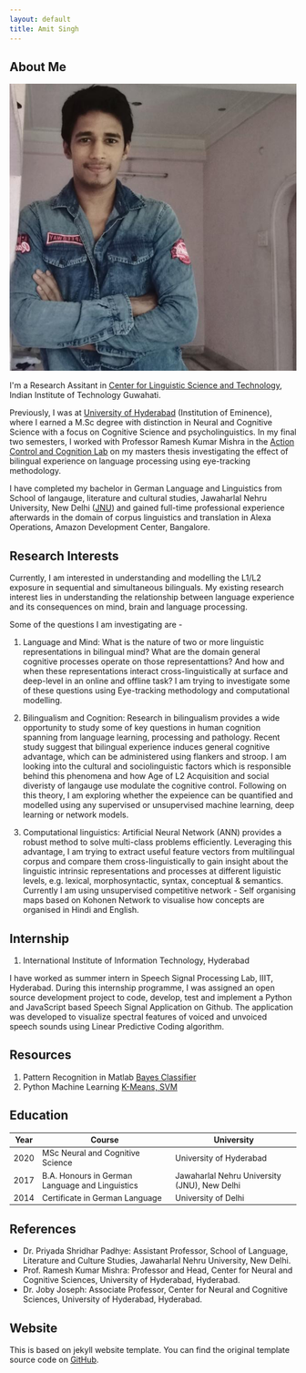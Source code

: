 ```yaml
---
layout: default
title: Amit Singh
---
```


## About Me

<img class="profile-picture" src="profile.jpg">

I'm a Research Assitant in [Center for Linguistic Science and Technology](https://www.iitg.ac.in), Indian Institute of Technology Guwahati.

Previously, I was at [University of Hyderabad](https://uohyd.ac.in) (Institution of Eminence), where I earned a M.Sc degree with distinction in Neural and Cognitive Science with a focus on Cognitive Science and psycholinguistics. In my final two semesters, I worked with Professor Ramesh Kumar Mishra in the [Action Control and Cognition Lab](https://rameshkumarmishra.wordpress.com) on my masters thesis investigating the effect of bilingual experience on language processing using eye-tracking methodology.

I have completed my bachelor in German Language and Linguistics from School of langauge, literature and cultural studies, Jawaharlal Nehru University, New Delhi ([JNU](https://www.jnu.ac.in/sllcs-languagelab)) and gained full-time professional experience afterwards in the domain of corpus linguistics and translation in Alexa Operations, Amazon Development Center, Bangalore.



## Research Interests

Currently, I am interested in understanding and modelling the L1/L2 exposure in sequential and simultaneous bilinguals. My existing research interest lies in understanding the relationship between language experience and its consequences on mind, brain and language processing.

Some of the questions I am investigating are - 

1. Language and Mind:
What is the nature of two or more linguistic representations in bilingual mind? What are the domain general cognitive processes operate on those representattions? And how and when these representations interact cross-linguistically at surface and deep-level in an online and offline task?  I am trying to investigate some of these questions using Eye-tracking methodology and computational modelling.

2. Bilingualism and Cognition: 
Research in bilingualism provides a wide opportunity to study some of key questions in human cognition spanning from language learning, processing and pathology. Recent study suggest that bilingual experience induces general cognitive advantage, which can be administered using flankers and stroop. I am looking into the cultural and sociolinguistic factors which is responsible behind this phenomena and how Age of L2 Acquisition and social diveristy of langauge use modulate the cognitive control. Following on this theory, I am exploring whether the expeience can be quantified and modelled using any supervised or unsupervised machine learning, deep learning or network models. 

3. Computational linguistics:
Artificial Neural Network (ANN) provides a robust method to solve multi-class problems efficiently. Leveraging this advantage, I am trying to extract useful feature vectors from multilingual corpus and compare them cross-linguistically to gain insight about the linguistic intrinsic representations and processes at different liguistic levels, e.g. lexical, morphosyntactic, syntax, conceptual & semantics. Currently I am using unsupervised competitive network - Self organising maps based on Kohonen Network to visualise how concepts are organised in Hindi and English.  



## Internship

1. International Institute of Information Technology, Hyderabad

I have worked as summer intern in Speech Signal Processing Lab, IIIT, Hyderabad. During this internship programme, I was assigned an open source development project to code, develop, test and implement a Python and JavaScript based Speech Signal Application on Github. The application was developed to visualize spectral features of voiced and unvoiced speech sounds using Linear Predictive Coding algorithm.



## Resources
1. Pattern Recognition in Matlab
[Bayes Classifier](https://github.com/amits1ngh/Bayes_Classifier)
2. Python Machine Learning [K-Means, SVM](https://github.com/amits1ngh/Python_UnsupervisedML)



## Education

Year | Course | University
-----|------- | -----------
2020 | MSc Neural and Cognitive Science | University of Hyderabad 
2017 | B.A. Honours in German Language and Linguistics| Jawaharlal Nehru University (JNU), New Delhi
2014 | Certificate in German Language | University of Delhi



## References

* Dr. Priyada Shridhar Padhye: Assistant Professor, School of Language, Literature and Culture Studies, Jawaharlal Nehru University, New Delhi.
* Prof. Ramesh Kumar Mishra: Professor and Head, Center for Neural and Cognitive Sciences, University of Hyderabad, Hyderabad.
* Dr. Joby Joseph: Associate Professor, Center for Neural and Cognitive Sciences, University of Hyderabad, Hyderabad.

## Website
This is based on jekyll website template. You can find the original template source code on [GitHub](https://github.com/bk2dcradle/researcher).




